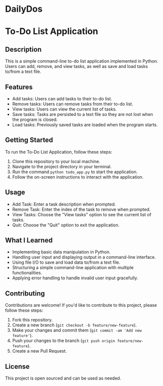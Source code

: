 # DailyDos
# To-Do List Application

## Description
This is a simple command-line to-do list application implemented in Python. Users can add, remove, and view tasks, as well as save and load tasks to/from a text file.

## Features
- Add tasks: Users can add tasks to their to-do list.
- Remove tasks: Users can remove tasks from their to-do list.
- View tasks: Users can view the current list of tasks.
- Save tasks: Tasks are persisted to a text file so they are not lost when the program is closed.
- Load tasks: Previously saved tasks are loaded when the program starts.

## Getting Started
To run the To-Do List Application, follow these steps:

1. Clone this repository to your local machine.
2. Navigate to the project directory in your terminal.
3. Run the command `python todo_app.py` to start the application.
4. Follow the on-screen instructions to interact with the application.

## Usage
- Add Task: Enter a task description when prompted.
- Remove Task: Enter the index of the task to remove when prompted.
- View Tasks: Choose the "View tasks" option to see the current list of tasks.
- Quit: Choose the "Quit" option to exit the application.

## What I Learned
- Implementing basic data manipulation in Python.
- Handling user input and displaying output in a command-line interface.
- Using file I/O to save and load data to/from a text file.
- Structuring a simple command-line application with multiple functionalities.
- Applying error handling to handle invalid user input gracefully.

## Contributing
Contributions are welcome! If you'd like to contribute to this project, please follow these steps:
1. Fork this repository.
2. Create a new branch (`git checkout -b feature/new-feature`).
3. Make your changes and commit them (`git commit -am 'Add new feature'`).
4. Push your changes to the branch (`git push origin feature/new-feature`).
5. Create a new Pull Request.

## License
This project is open sourced and can be used as needed.
